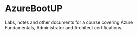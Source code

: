 # AzureBootUP
Labs, notes and other documents for a course covering Azure Fundamentals, Administrator and Architect certifications.
